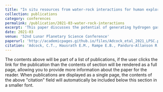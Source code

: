 ```yaml
---
title: "In situ resources from water-rock interactions for human exploration of Mars"
collection: publications
category: conferences
permalink: /publication/2021-03-water-rock-interactions
excerpt: 'This paper discusses the potential of generating hydrogen gas in situ on Mars through water-rock interactions.'
date: 2021-03
venue: '52nd Lunar Planetary Science Conference'
paperurl: 'http://academicpages.github.io/files/Adcock_etal_2021_LPSC.pdf'
citation: 'Adcock, C.T., Hausrath E.M., Rampe E.B., Panduro-Allanson R.D., & Steinberg S.M. (2021). "In situ resources from water-rock interactions for human exploration of Mars." In 52nd Lunar and Planetary Science Conference, No. 2548.'
---
```


The contents above will be part of a list of publications, if the user clicks the link for the publication than the contents of section will be rendered as a full page, allowing you to provide more information about the paper for the reader. When publications are displayed as a single page, the contents of the above "citation" field will automatically be included below this section in a smaller font.
